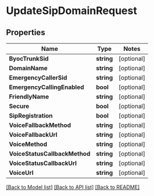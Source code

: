 # UpdateSipDomainRequest

## Properties
Name | Type | Notes
------------ | ------------- | -------------
**ByocTrunkSid** | **string** | [optional] 
**DomainName** | **string** | [optional] 
**EmergencyCallerSid** | **string** | [optional] 
**EmergencyCallingEnabled** | **bool** | [optional] 
**FriendlyName** | **string** | [optional] 
**Secure** | **bool** | [optional] 
**SipRegistration** | **bool** | [optional] 
**VoiceFallbackMethod** | **string** | [optional] 
**VoiceFallbackUrl** | **string** | [optional] 
**VoiceMethod** | **string** | [optional] 
**VoiceStatusCallbackMethod** | **string** | [optional] 
**VoiceStatusCallbackUrl** | **string** | [optional] 
**VoiceUrl** | **string** | [optional] 

[[Back to Model list]](../README.md#documentation-for-models) [[Back to API list]](../README.md#documentation-for-api-endpoints) [[Back to README]](../README.md)


